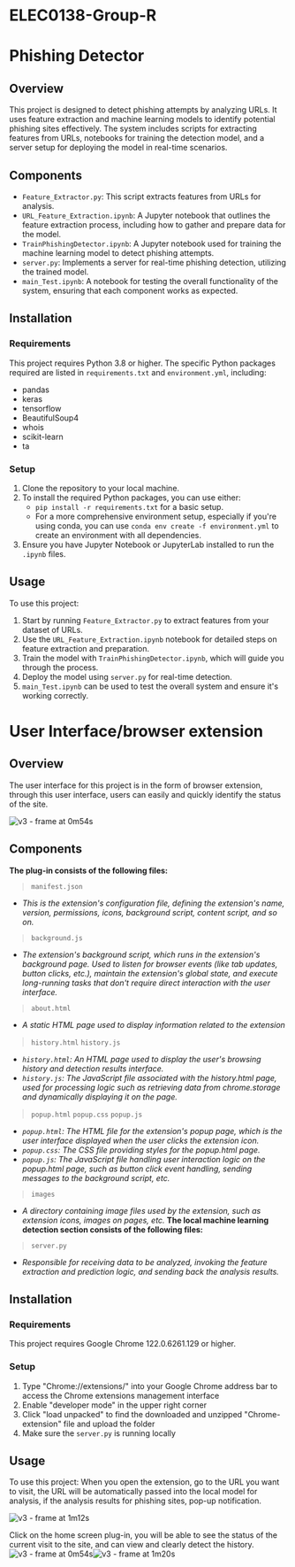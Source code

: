 # ELEC0138-Group-R

# Phishing Detector

## Overview
This project is designed to detect phishing attempts by analyzing URLs. It uses feature extraction and machine learning models to identify potential phishing sites effectively. The system includes scripts for extracting features from URLs, notebooks for training the detection model, and a server setup for deploying the model in real-time scenarios.

## Components
- `Feature_Extractor.py`: This script extracts features from URLs for analysis.
- `URL_Feature_Extraction.ipynb`: A Jupyter notebook that outlines the feature extraction process, including how to gather and prepare data for the model.
- `TrainPhishingDetector.ipynb`: A Jupyter notebook used for training the machine learning model to detect phishing attempts.
- `server.py`: Implements a server for real-time phishing detection, utilizing the trained model.
- `main_Test.ipynb`: A notebook for testing the overall functionality of the system, ensuring that each component works as expected.

## Installation

### Requirements
This project requires Python 3.8 or higher. The specific Python packages required are listed in `requirements.txt` and `environment.yml`, including:
- pandas
- keras
- tensorflow
- BeautifulSoup4
- whois
- scikit-learn
- ta

### Setup
1. Clone the repository to your local machine.
2. To install the required Python packages, you can use either:
   - `pip install -r requirements.txt` for a basic setup.
   - For a more comprehensive environment setup, especially if you're using conda, you can use `conda env create -f environment.yml` to create an environment with all dependencies.
3. Ensure you have Jupyter Notebook or JupyterLab installed to run the `.ipynb` files.

## Usage
To use this project:
1. Start by running `Feature_Extractor.py` to extract features from your dataset of URLs.
2. Use the `URL_Feature_Extraction.ipynb` notebook for detailed steps on feature extraction and preparation.
3. Train the model with `TrainPhishingDetector.ipynb`, which will guide you through the process.
4. Deploy the model using `server.py` for real-time detection.
5. `main_Test.ipynb` can be used to test the overall system and ensure it's working correctly.



# User Interface/browser extension
## Overview
The user interface for this project is in the form of browser extension, through this user interface, users can easily and quickly identify the status of the site.

![v3 - frame at 0m54s](https://github.com/Zzzyii/ELEC0138-Group-R/assets/85960806/f8cf0dcb-d14e-4652-bc18-b6f38cbe6b6e)

## Components
**The plug-in consists of the following files:**
> `manifest.json`
- _This is the extension's configuration file, defining the extension's name, version, permissions, icons, background script, content script, and so on._
> `background.js`
- _The extension's background script, which runs in the extension's background page. Used to listen for browser events (like tab updates, button clicks, etc.), maintain the extension's global state, and execute long-running tasks that don't require direct interaction with the user interface._
> `about.html`
- _A static HTML page used to display information related to the extension_
> `history.html`
> `history.js`
- _`history.html`: An HTML page used to display the user's browsing history and detection results interface._
- _`history.js`: The JavaScript file associated with the history.html page, used for processing logic such as retrieving data from chrome.storage and dynamically displaying it on the page._
> `popup.html`
> `popup.css`
> `popup.js`
- _`popup.html`: The HTML file for the extension's popup page, which is the user interface displayed when the user clicks the extension icon._
- _`popup.css`: The CSS file providing styles for the popup.html page._
- _`popup.js`: The JavaScript file handling user interaction logic on the popup.html page, such as button click event handling, sending messages to the background script, etc._
> `images`
- _A directory containing image files used by the extension, such as extension icons, images on pages, etc._
**The local machine learning detection section consists of the following files:**
> `server.py`
- _Responsible for receiving data to be analyzed, invoking the feature extraction and prediction logic, and sending back the analysis results._

## Installation
### Requirements
This project requires Google Chrome 122.0.6261.129 or higher. 
### Setup
1. Type "Chrome://extensions/" into your Google Chrome address bar to access the Chrome extensions management interface
2. Enable "developer mode" in the upper right corner
3. Click "load unpacked" to find the downloaded and unzipped "Chrome-extension" file and upload the folder
4. Make sure the `server.py` is running locally

## Usage
To use this project:
When you open the extension, go to the URL you want to visit, the URL will be automatically passed into the local model for analysis, if the analysis results for phishing sites, pop-up notification.

![v3 - frame at 1m12s](https://github.com/Zzzyii/ELEC0138-Group-R/assets/85960806/ec18cbd1-11e1-4de3-be7b-ffa0d47c2288)

Click on the home screen plug-in, you will be able to see the status of the current visit to the site, and can view and clearly detect the history.
![v3 - frame at 0m54s](https://github.com/Zzzyii/ELEC0138-Group-R/assets/85960806/550c2f4c-f43b-4d9e-a7da-5f4abbb505c3)![v3 - frame at 1m20s](https://github.com/Zzzyii/ELEC0138-Group-R/assets/85960806/e4e7a348-11e5-42ae-bf9e-6aafb0c75ce1)
